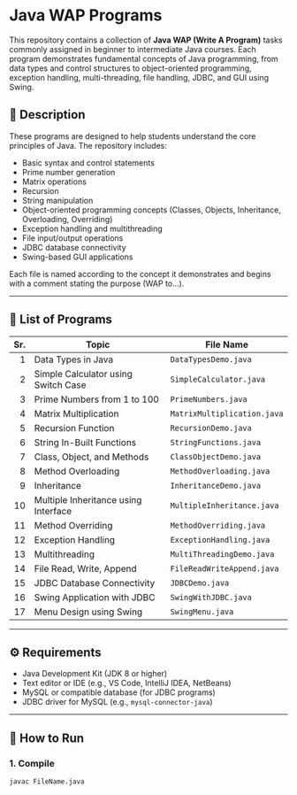 # Java WAP Programs

This repository contains a collection of **Java WAP (Write A Program)** tasks commonly assigned in beginner to intermediate Java courses. Each program demonstrates fundamental concepts of Java programming, from data types and control structures to object-oriented programming, exception handling, multi-threading, file handling, JDBC, and GUI using Swing.

## 📝 Description

These programs are designed to help students understand the core principles of Java. The repository includes:

- Basic syntax and control statements
- Prime number generation
- Matrix operations
- Recursion
- String manipulation
- Object-oriented programming concepts (Classes, Objects, Inheritance, Overloading, Overriding)
- Exception handling and multithreading
- File input/output operations
- JDBC database connectivity
- Swing-based GUI applications

Each file is named according to the concept it demonstrates and begins with a comment stating the purpose (WAP to...).

---

## 📂 List of Programs

| Sr. | Topic                                               | File Name                   |
|----:|------------------------------------------------------|-----------------------------|
| 1  | Data Types in Java                                   | `DataTypesDemo.java`        |
| 2  | Simple Calculator using Switch Case                  | `SimpleCalculator.java`     |
| 3  | Prime Numbers from 1 to 100                           | `PrimeNumbers.java`         |
| 4  | Matrix Multiplication                                 | `MatrixMultiplication.java` |
| 5  | Recursion Function                                    | `RecursionDemo.java`        |
| 6  | String In-Built Functions                             | `StringFunctions.java`      |
| 7  | Class, Object, and Methods                            | `ClassObjectDemo.java`      |
| 8  | Method Overloading                                    | `MethodOverloading.java`    |
| 9  | Inheritance                                           | `InheritanceDemo.java`      |
| 10 | Multiple Inheritance using Interface                  | `MultipleInheritance.java`  |
| 11 | Method Overriding                                     | `MethodOverriding.java`     |
| 12 | Exception Handling                                    | `ExceptionHandling.java`    |
| 13 | Multithreading                                        | `MultiThreadingDemo.java`   |
| 14 | File Read, Write, Append                              | `FileReadWriteAppend.java`  |
| 15 | JDBC Database Connectivity                            | `JDBCDemo.java`             |
| 16 | Swing Application with JDBC                           | `SwingWithJDBC.java`        |
| 17 | Menu Design using Swing                               | `SwingMenu.java`            |

---

## ⚙️ Requirements

- Java Development Kit (JDK 8 or higher)
- Text editor or IDE (e.g., VS Code, IntelliJ IDEA, NetBeans)
- MySQL or compatible database (for JDBC programs)
- JDBC driver for MySQL (e.g., `mysql-connector-java`)

---

## 🏃 How to Run

### 1. Compile
```bash
javac FileName.java

